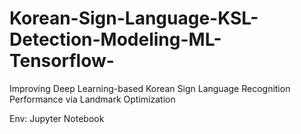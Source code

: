 # Korean-Sign-Language-KSL-Detection-Modeling-ML-Tensorflow-
Improving Deep Learning-based Korean Sign Language Recognition Performance via Landmark Optimization

Env: Jupyter Notebook
